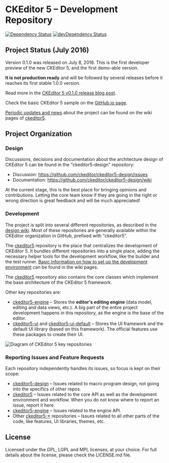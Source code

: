 CKEditor 5 – Development Repository
===================================

[![Dependency Status](https://david-dm.org/ckeditor/ckeditor5.svg)](https://david-dm.org/ckeditor/ckeditor5)
[![devDependency Status](https://david-dm.org/ckeditor/ckeditor5/dev-status.svg)](https://david-dm.org/ckeditor/ckeditor5#info=devDependencies)

## Project Status (July 2016)

Version 0.1.0 was released on July 8, 2016. This is the first developer preview of the new CKEditor 5, and the first demo-able version.

**It is not production ready** and will be followed by several releases before it reaches its first stable 1.0.0 version.

Read more in the [CKEditor 5 v0.1.0 release blog post](http://ckeditor.com/blog/First-Developer-Preview-of-CKEditor-5-Available).

Check the basic CKEditor 5 sample on the [GitHub.io page](https://ckeditor5.github.io/).

[Periodic updates and news](https://github.com/ckeditor/ckeditor5/wiki/News-and-Updates) about the project can be found on the wiki pages of [ckeditor5](https://github.com/ckeditor/ckeditor5).

## Project Organization

### Design

Discussions, decisions and documentation about the architecture design of CKEditor 5 can be found in the "ckeditor5-design" repository:

* Discussion: https://github.com/ckeditor/ckeditor5-design/issues
* Documentation: https://github.com/ckeditor/ckeditor5-design/wiki

At the current stage, this is the best place for bringing opinions and contributions. Letting the core team know if they are going in the right or wrong direction is great feedback and will be much appreciated!

### Development

The project is split into several different repositories, as described in the [design wiki](https://github.com/ckeditor/ckeditor5-design/wiki/Architecture-Overview). Most of these repositories are generally available within the CKEditor organization in GitHub, prefixed with "ckeditor5".

The [ckeditor5](https://github.com/ckeditor/ckeditor5) repository is the place that centralizes the development of CKEditor 5. It bundles different repositories into a single place, adding the necessary helper tools for the development workflow, like the builder and the test runner. [Basic information on how to set up the development environment](https://github.com/ckeditor/ckeditor5/wiki/Development-Environment) can be found in the wiki pages.

The [ckeditor5](https://github.com/ckeditor/ckeditor5) repository also contains the core classes which implement the base architecture of the CKEditor 5 framework.

Other key repositories are:

* [ckeditor5-engine](https://github.com/ckeditor/ckeditor5-engine) &ndash; Stores the **editor's editing engine** (data model, editing and data views, etc.). A big part of the entire project development happens in this repository, as the engine is the base of the editor.
* [ckeditor5-ui](https://github.com/ckeditor/ckeditor5-ui) and [ckeditor5-ui-default](https://github.com/ckeditor/ckeditor5-ui-default) &ndash; Stores the UI framework and the default UI library (based on this framework). The official features use these packages to create their UI.

![Diagram of CKEditor 5 key repositories](https://cloud.githubusercontent.com/assets/630060/13987605/a668a8c6-f108-11e5-839f-c2337c5f9c39.png)

### Reporting Issues and Feature Requests

Each repository independently handles its issues, so focus is kept on their scope:

* [ckeditor5-design](https://github.com/ckeditor/ckeditor5-design) &ndash; Issues related to macro program design, not going into the specifics of other repos.
* [ckeditor5](https://github.com/ckeditor/ckeditor5) &ndash; Issues related to the core API as well as the development environment and workflow. When you do not know where to report an issue, report it here.
* [ckeditor5-engine](https://github.com/ckeditor/ckeditor5-engine) &ndash; Issues related to the engine API.
* Other [ckeditor5-*](https://github.com/ckeditor?utf8=%E2%9C%93&query=ckeditor5-) repositories &ndash; Issues related to all other parts of the code, like features, UI libraries, themes, etc.

## License

Licensed under the GPL, LGPL and MPL licenses, at your choice. For full details about the license, please check the LICENSE.md file.
